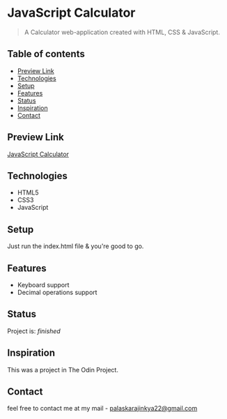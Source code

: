 ﻿# JavaScript Calculator
> A Calculator web-application created with HTML, CSS & JavaScript.

## Table of contents
* [Preview Link](#preview-link)
* [Technologies](#technologies)
* [Setup](#setup)
* [Features](#features)
* [Status](#status)
* [Inspiration](#inspiration)
* [Contact](#contact)


## Preview Link
[JavaScript Calculator](https://ajinkyap22.github.io/calculator-js/)


## Technologies
* HTML5
* CSS3
* JavaScript


## Setup
Just run the index.html file & you're good to go.


## Features
* Keyboard support
* Decimal operations support


## Status
Project is:  _finished_

## Inspiration
This was a project in The Odin Project.

## Contact
feel free to contact me at my mail - palaskarajinkya22@gmail.com
